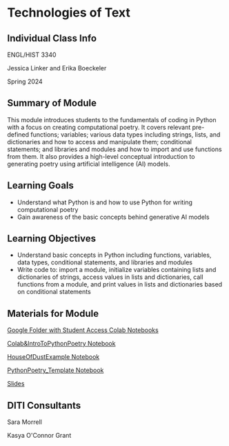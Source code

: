 # Technologies of Text



## Individual Class Info
ENGL/HIST 3340

Jessica Linker and Erika Boeckeler 

Spring 2024


## Summary of Module
This module introduces students to the fundamentals of coding in Python with a focus on creating computational poetry. It covers relevant pre-defined functions; variables; various data types including strings, lists, and dictionaries and how to access and manipulate them; conditional statements; and libraries and modules and how to import and use functions from them. It also provides a high-level conceptual introduction to generating poetry using artificial intelligence (AI) models.


## Learning Goals
- Understand what Python is and how to use Python for writing computational poetry
- Gain awareness of the basic concepts behind generative AI models

## Learning Objectives
- Understand basic concepts in Python including functions, variables, data types, conditional statements, and libraries and modules
- Write code to: import a module, initialize variables containing lists and dictionaries of strings, access values in lists and dictionaries, call functions from a module, and print values in lists and dictionaries based on conditional statements

## Materials for Module
[Google Folder with Student Access Colab Notebooks](https://drive.google.com/drive/folders/1kk86_ow8cCYoufZ412i5ebnwVI5bAlF-?usp=drive_link)

[Colab&IntroToPythonPoetry Notebook](https://github.com/NULabNortheastern/digitalassignmentshowcase/blob/main/multi-domain-modules/sp24-linker-boeckeler-engl3340-python-poetry/Colab%26IntroToPythonPoetry.ipynb)

[HouseOfDustExample Notebook](https://github.com/NULabNortheastern/digitalassignmentshowcase/blob/main/multi-domain-modules/sp24-linker-boeckeler-engl3340-python-poetry/HouseOfDustExample.ipynb)

[PythonPoetry_Template Notebook](https://github.com/NULabNortheastern/digitalassignmentshowcase/blob/main/multi-domain-modules/sp24-linker-boeckeler-engl3340-python-poetry/PythonPoetry_Template.ipynb)

[Slides](https://github.com/NULabNortheastern/digitalassignmentshowcase/blob/main/multi-domain-modules/sp24-linker-boeckeler-engl3340-python-poetry/slides_sp24-linker-boeckeler-engl3340-python-poetry.pdf)

## DITI Consultants
Sara Morrell

Kasya O'Connor Grant
